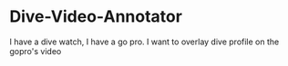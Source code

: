 # Dive-Video-Annotator
I have a dive watch, I have a go pro. I want to overlay dive profile on the gopro's video
